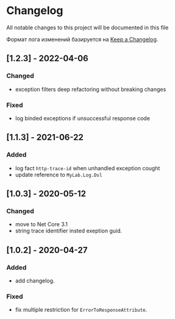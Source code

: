 # Changelog

All notable changes to this project will be documented in this file

Формат лога изменений базируется на [Keep a Changelog](https://keepachangelog.com/en/1.0.0/).

## [1.2.3] - 2022-04-06

### Changed

* exception filters deep refactoring without breaking changes

### Fixed

* log binded exceptions if unsuccessful response code

## [1.1.3] - 2021-06-22

### Added

* log fact `http-trace-id` when unhandled exception cought
* update reference to `MyLab.Log.Dsl`

## [1.0.3] - 2020-05-12

### Changed

- move to Net Core 3.1
- string trace identifier insted exeption guid.

## [1.0.2] - 2020-04-27

### Added

- add changelog.

### Fixed

* fix multiple restriction for `ErrorToResponseAttribute`.
